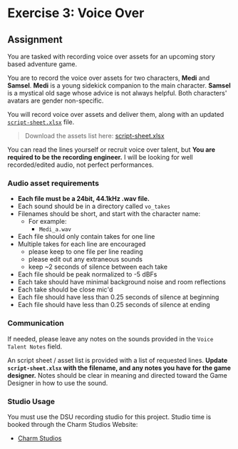 # Exercise 3: Voice Over

## Assignment

You are tasked with recording voice over assets for an upcoming story based adventure game.

You are to record the voice over assets for two characters, **Medi** and **Samsel**. **Medi** is a young sidekick companion to the main character. **Samsel** is a mystical old sage whose advice is not always helpful. Both characters' avatars are gender non-specific.

You will record voice over assets and deliver them, along with an updated [`script-sheet.xlsx`](script-sheet.xlsx) file.

> Download the assets list here: [script-sheet.xlsx](script-sheet.xlsx)

You can read the lines yourself or recruit voice over talent, but **You are required to be the recording engineer.** I will be looking for well recorded/edited audio, not perfect performances.

### Audio asset requirements

- **Each file must be a 24bit, 44.1kHz .wav file.**
- Each sound should be in a directory called `vo_takes`
- Filenames should be short, and start with the character name:
  - For example:
    - `Medi_a.wav`
- Each file should only contain takes for one line
- Multiple takes for each line are encouraged
  - please keep to one file per line reading
  - please edit out any extraneous sounds
  - keep ~2 seconds of silence between each take
- Each file should be peak normalized to -5 dBFs
- Each take should have minimal background noise and room reflections
- Each take should be close mic'd
- Each file should have less than 0.25 seconds of silence at beginning
- Each file should have less than 0.25 seconds of silence at ending

### Communication

If needed, please leave any notes on the sounds provided in the `Voice Talent Notes` field.

An script sheet / asset list is provided with a list of requested lines. **Update `script-sheet.xlsx` with the filename, and any notes you have for the game designer.** Notes should be clear in meaning and directed toward the Game Designer in how to use the sound.

### Studio Usage

You must use the DSU recording studio for this project. Studio time is booked through the Charm Studios Website:

- [Charm Studios](https://sites.google.com/view/charmstudios?pli=1)
